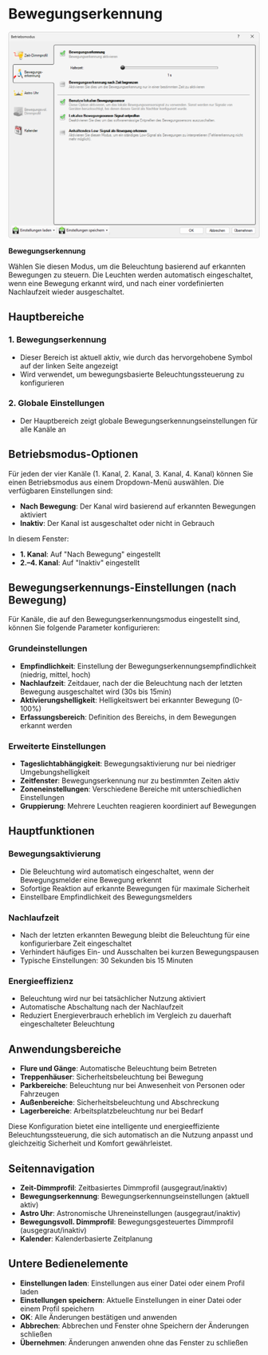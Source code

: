 # Bewegungserkennung

![Bewegungserkennung](bewegungserkennung.png)

**Bewegungserkennung**

Wählen Sie diesen Modus, um die Beleuchtung basierend auf erkannten Bewegungen zu steuern. Die Leuchten werden automatisch eingeschaltet, wenn eine Bewegung erkannt wird, und nach einer vordefinierten Nachlaufzeit wieder ausgeschaltet.

## Hauptbereiche

### 1. Bewegungserkennung

- Dieser Bereich ist aktuell aktiv, wie durch das hervorgehobene Symbol auf der linken Seite angezeigt
- Wird verwendet, um bewegungsbasierte Beleuchtungssteuerung zu konfigurieren

### 2. Globale Einstellungen

- Der Hauptbereich zeigt globale Bewegungserkennungseinstellungen für alle Kanäle an

## Betriebsmodus-Optionen

Für jeden der vier Kanäle (1. Kanal, 2. Kanal, 3. Kanal, 4. Kanal) können Sie einen Betriebsmodus aus einem Dropdown-Menü auswählen. Die verfügbaren Einstellungen sind:

- **Nach Bewegung**: Der Kanal wird basierend auf erkannten Bewegungen aktiviert
- **Inaktiv**: Der Kanal ist ausgeschaltet oder nicht in Gebrauch

In diesem Fenster:
- **1. Kanal**: Auf "Nach Bewegung" eingestellt
- **2.–4. Kanal**: Auf "Inaktiv" eingestellt

## Bewegungserkennungs-Einstellungen (nach Bewegung)

Für Kanäle, die auf den Bewegungserkennungsmodus eingestellt sind, können Sie folgende Parameter konfigurieren:

### Grundeinstellungen
- **Empfindlichkeit**: Einstellung der Bewegungserkennungsempfindlichkeit (niedrig, mittel, hoch)
- **Nachlaufzeit**: Zeitdauer, nach der die Beleuchtung nach der letzten Bewegung ausgeschaltet wird (30s bis 15min)
- **Aktivierungshelligkeit**: Helligkeitswert bei erkannter Bewegung (0-100%)
- **Erfassungsbereich**: Definition des Bereichs, in dem Bewegungen erkannt werden

### Erweiterte Einstellungen
- **Tageslichtabhängigkeit**: Bewegungsaktivierung nur bei niedriger Umgebungshelligkeit
- **Zeitfenster**: Bewegungserkennung nur zu bestimmten Zeiten aktiv
- **Zoneneinstellungen**: Verschiedene Bereiche mit unterschiedlichen Einstellungen
- **Gruppierung**: Mehrere Leuchten reagieren koordiniert auf Bewegungen

## Hauptfunktionen

### Bewegungsaktivierung
- Die Beleuchtung wird automatisch eingeschaltet, wenn der Bewegungsmelder eine Bewegung erkennt
- Sofortige Reaktion auf erkannte Bewegungen für maximale Sicherheit
- Einstellbare Empfindlichkeit des Bewegungsmelders

### Nachlaufzeit
- Nach der letzten erkannten Bewegung bleibt die Beleuchtung für eine konfigurierbare Zeit eingeschaltet
- Verhindert häufiges Ein- und Ausschalten bei kurzen Bewegungspausen
- Typische Einstellungen: 30 Sekunden bis 15 Minuten

### Energieeffizienz
- Beleuchtung wird nur bei tatsächlicher Nutzung aktiviert
- Automatische Abschaltung nach der Nachlaufzeit
- Reduziert Energieverbrauch erheblich im Vergleich zu dauerhaft eingeschalteter Beleuchtung

## Anwendungsbereiche

- **Flure und Gänge**: Automatische Beleuchtung beim Betreten
- **Treppenhäuser**: Sicherheitsbeleuchtung bei Bewegung
- **Parkbereiche**: Beleuchtung nur bei Anwesenheit von Personen oder Fahrzeugen
- **Außenbereiche**: Sicherheitsbeleuchtung und Abschreckung
- **Lagerbereiche**: Arbeitsplatzbeleuchtung nur bei Bedarf

Diese Konfiguration bietet eine intelligente und energieeffiziente Beleuchtungssteuerung, die sich automatisch an die Nutzung anpasst und gleichzeitig Sicherheit und Komfort gewährleistet.

## Seitennavigation

- **Zeit-Dimmprofil**: Zeitbasiertes Dimmprofil (ausgegraut/inaktiv)
- **Bewegungserkennung**: Bewegungserkennungseinstellungen (aktuell aktiv)
- **Astro Uhr**: Astronomische Uhreneinstellungen (ausgegraut/inaktiv)
- **Bewegungsvoll. Dimmprofil**: Bewegungsgesteuertes Dimmprofil (ausgegraut/inaktiv)
- **Kalender**: Kalenderbasierte Zeitplanung

## Untere Bedienelemente

- **Einstellungen laden**: Einstellungen aus einer Datei oder einem Profil laden
- **Einstellungen speichern**: Aktuelle Einstellungen in einer Datei oder einem Profil speichern
- **OK**: Alle Änderungen bestätigen und anwenden
- **Abbrechen**: Abbrechen und Fenster ohne Speichern der Änderungen schließen
- **Übernehmen**: Änderungen anwenden ohne das Fenster zu schließen
